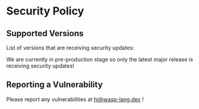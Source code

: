 # Security Policy

## Supported Versions

List of versions that are receiving security updates:

We are currently in pre-production stage so only the latest major release is receiving security updates!

## Reporting a Vulnerability

<!-- TODO: update the email once we have the @wasp.sh email setup -->
Please report any vulnerabilities at hi@wasp-lang.dev !
